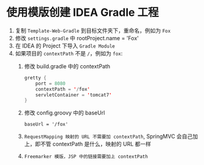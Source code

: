 # 使用模版创建 IDEA Gradle 工程
1. 复制 `Template-Web-Gradle` 到目标文件夹下，重命名，例如为 `Fox`
2. 修改 `settings.gradle` 中 rootProject.name = 'Fox'
3. 在 IDEA 的 Project 下导入 `Gradle Module`
4. 如果项目的 `contextPath` 不是 `/`，例如为 `fox`:
    1. 修改 build.gradle 中的 contextPath

        ```java
        gretty {
            port = 8080
            contextPath = '/fox'
            servletContainer = 'tomcat7'
        }
        ```
    2. 修改 config.groovy 中的 baseUrl

        ```
        baseUrl = '/fox'
        ```
    3. `RequestMapping 映射的 URL 不需要加 contextPath`, SpringMVC 会自己加上，即不管 contextPath 是什么，映射的 URL 都一样
    4. `Freemarker 模版，JSP 中的链接需要加上 contextPath`
